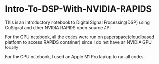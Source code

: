 # Intro-To-DSP-With-NVIDIA-RAPIDS
This is an introductory notebook to Digital Signal Processing(DSP) using CuSignal and other NVIDIA RAPIDS open-source API

For the GPU notebook, all the codes were run on paperspace(cloud based platform to access RAPIDS container) since I do not have an NVIDIA GPU locally

For the CPU notebook, I used an Apple M1 Pro laptop to run all codes.
